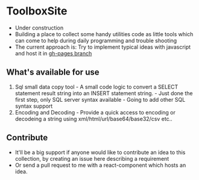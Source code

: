 
# ToolboxSite
  - Under construction
  - Building a place to collect some handy utilities code as little tools which can come to help during daily programming and trouble shooting
  - The current approach is: Try to implement typical ideas with javascript and host it in [gh-pages branch](https://Jishun.github.io/ToolboxSite/)

## What's available for use
  1. Sql small data copy tool
    - A small code logic to convert a SELECT statement result string into an INSERT statement string.
    - Just done the first step, only SQL server syntax available
    - Going to add other SQL syntax support
  2. Encoding and Decoding
    - Provide a quick access to encoding or decodeing a string using xml/html/url/base64/base32/csv etc..

## Contribute
   - It'll be a big support if anyone would like to contribute an idea to this collection, by creating an issue here describing a requirement
   - Or send a pull request to me with a react-component which hosts an idea.
